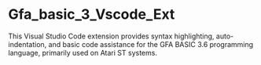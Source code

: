 # Gfa_basic_3_Vscode_Ext
This Visual Studio Code extension provides syntax highlighting, auto-indentation, and basic code assistance for the GFA BASIC 3.6 programming language, primarily used on Atari ST systems.
